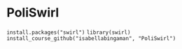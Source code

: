 # PoliSwirl

`install.packages("swirl")`
`library(swirl)`
`install_course_github("isabellabingaman", "PoliSwirl")`

